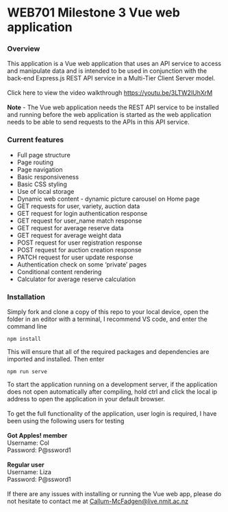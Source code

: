 # WEB701 Milestone 3 Vue web application

### Overview
This application is a  Vue web application that uses an API service to access and manipulate data and is intended to be used in conjunction with the back-end Express.js REST API service in a Multi-Tier Client Server model.
<br />
<br />
Click here to view the video walkthrough
https://youtu.be/3LTW2lUhXrM
<br />
<br />
<b>Note</b> - The Vue web application needs the REST API service to be installed and running before the web application is started as the web application needs to be able to send requests to the APIs in this API service.

### Current features
<ul>
  <li>Full page structure</li>
  <li>Page routing</li>
  <li>Page navigation</li>
  <li>Basic responsiveness</li>
  <li>Basic CSS styling</li>
  <li>Use of local storage</li>
  <li>Dynamic web content - dynamic picture carousel on Home page</li> 
  <li>GET requests for user, variety, auction data</li>
  <li>GET request for login authentication response</li>
  <li>GET request for user_name match response</li>
  <li>GET request for average reserve data</li>
  <li>GET request for average weight data</li>
  <li>POST request for user registration response</li>
  <li>POST request for auction creation response</li>
  <li>PATCH request for user update response</li>
  <li>Authentication check on some ‘private’ pages</li>
  <li>Conditional content rendering</li>
  <li>Calculator for average reserve calculation</li>
</ul>

### Installation
Simply fork and clone a copy of this repo to your local device, open the folder in an editor with a terminal, I recommend VS code, and enter the command line 
```
npm install
```
This will ensure that all of the required packages and dependencies are imported and installed.  Then enter
```
npm run serve
```
To start the application running on a development server,  if the application does not open automatically after compiling, hold ctrl and click the local ip address to open the application in your default browser.
<br />
<br />
To get the full functionality of the application, user login is required, I have been using the following users for testing
<br />
<br />
<b>Got Apples! member</b>
<br />
Username: Col
<br />
Password: P@ssword1
<br />
<br />
<b>Regular user</b>
<br />
Username: Liza
<br />
Password: P@ssword1
<br />
<br />
If there are any issues with installing or running the Vue web app, please do not hesitate to contact me at Callum-McFadgen@live.nmit.ac.nz
